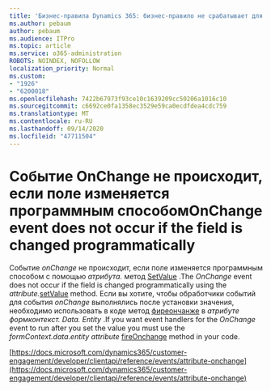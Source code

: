 ```yaml
---
title: 'Бизнес-правила Dynamics 365: бизнес-правило не срабатывает для формы'
ms.author: pebaum
author: pebaum
ms.audience: ITPro
ms.topic: article
ms.service: o365-administration
ROBOTS: NOINDEX, NOFOLLOW
localization_priority: Normal
ms.custom:
- "1926"
- "6200018"
ms.openlocfilehash: 7422b67973f93ce10c1639209cc50206a1016c10
ms.sourcegitcommit: c6692ce0fa1358ec3529e59ca0ecdfdea4cdc759
ms.translationtype: MT
ms.contentlocale: ru-RU
ms.lasthandoff: 09/14/2020
ms.locfileid: "47711504"
---
```

# <a name="onchange-event-does-not-occur-if-the-field-is-changed-programmatically"></a><span data-ttu-id="79224-102">Событие OnChange не происходит, если поле изменяется программным способом</span><span class="sxs-lookup"><span data-stu-id="79224-102">OnChange event does not occur if the field is changed programmatically</span></span>

<span data-ttu-id="79224-103">Событие *onChange* не происходит, если поле изменяется программным способом с помощью *атрибута.* метод [SetValue](https://docs.microsoft.com/dynamics365/customer-engagement/developer/clientapi/reference/attributes/setvalue) .</span><span class="sxs-lookup"><span data-stu-id="79224-103">The *OnChange* event does not occur if the field is changed programmatically using the *attribute.*[setValue](https://docs.microsoft.com/dynamics365/customer-engagement/developer/clientapi/reference/attributes/setvalue) method.</span></span> <span data-ttu-id="79224-104">Если вы хотите, чтобы обработчики событий для события *onChange* выполнялись после установки значения, необходимо использовать в коде метод [фиреончанже](https://docs.microsoft.com/dynamics365/customer-engagement/developer/clientapi/reference/attributes/fireonchange) в *атрибуте формконтекст. Data. Entity* .</span><span class="sxs-lookup"><span data-stu-id="79224-104">If you want event handlers for the *OnChange* event to run after you set the value you must use the *formContext.data.entity attribute* [fireOnchange](https://docs.microsoft.com/dynamics365/customer-engagement/developer/clientapi/reference/attributes/fireonchange) method in your code.</span></span>

[https://docs.microsoft.com/dynamics365/customer-engagement/developer/clientapi/reference/events/attribute-onchange](https://docs.microsoft.com/dynamics365/customer-engagement/developer/clientapi/reference/events/attribute-onchange)
